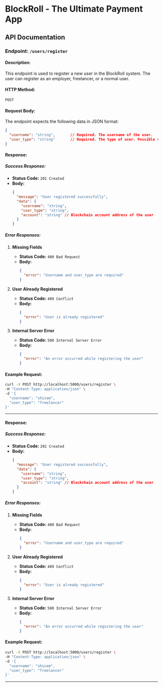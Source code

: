 # BlockRoll - The Ultimate Payment App

## API Documentation

### Endpoint: `/users/register`

#### Description:
This endpoint is used to register a new user in the BlockRoll system. The user can register as an employer, freelancer, or a normal user.

#### HTTP Method:
`POST`

#### Request Body:
The endpoint expects the following data in JSON format:

```json
{
  "username": "string",       // Required. The username of the user.
  "user_type": "string"       // Required. The type of user. Possible values: "employer", "freelancer", "normal".
}
```

#### Response:

##### Success Response:
- **Status Code:** `201 Created`
- **Body:**
  ```json
  {
    "message": "User registered successfully",
    "data": {
      "username": "string",
      "user_type": "string",
      "account": "string" // Blockchain account address of the user
    }
  }
  ```

##### Error Responses:
1. **Missing Fields**
   - **Status Code:** `400 Bad Request`
   - **Body:**
     ```json
     {
       "error": "Username and user_type are required"
     }
     ```

2. **User Already Registered**
   - **Status Code:** `409 Conflict`
   - **Body:**
     ```json
     {
       "error": "User is already registered"
     }
     ```

3. **Internal Server Error**
   - **Status Code:** `500 Internal Server Error`
   - **Body:**
     ```json
     {
       "error": "An error occurred while registering the user"
     }
     ```

#### Example Request:
```bash
curl -X POST http://localhost:5000/users/register \
-H "Content-Type: application/json" \
-d '{
  "username": "shivam",
  "user_type": "freelancer"
}'
```

---


#### Response:

##### Success Response:
- **Status Code:** `201 Created`
- **Body:**
  ```json
  {
    "message": "User registered successfully",
    "data": {
      "username": "string",
      "user_type": "string",
      "account": "string" // Blockchain account address of the user
    }
  }
  ```

##### Error Responses:
1. **Missing Fields**
   - **Status Code:** `400 Bad Request`
   - **Body:**
     ```json
     {
       "error": "Username and user_type are required"
     }
     ```

2. **User Already Registered**
   - **Status Code:** `409 Conflict`
   - **Body:**
     ```json
     {
       "error": "User is already registered"
     }
     ```

3. **Internal Server Error**
   - **Status Code:** `500 Internal Server Error`
   - **Body:**
     ```json
     {
       "error": "An error occurred while registering the user"
     }
     ```

#### Example Request:
```bash
curl -X POST http://localhost:5000/users/register \
-H "Content-Type: application/json" \
-d '{
  "username": "shivam",
  "user_type": "freelancer"
}'
```

---

